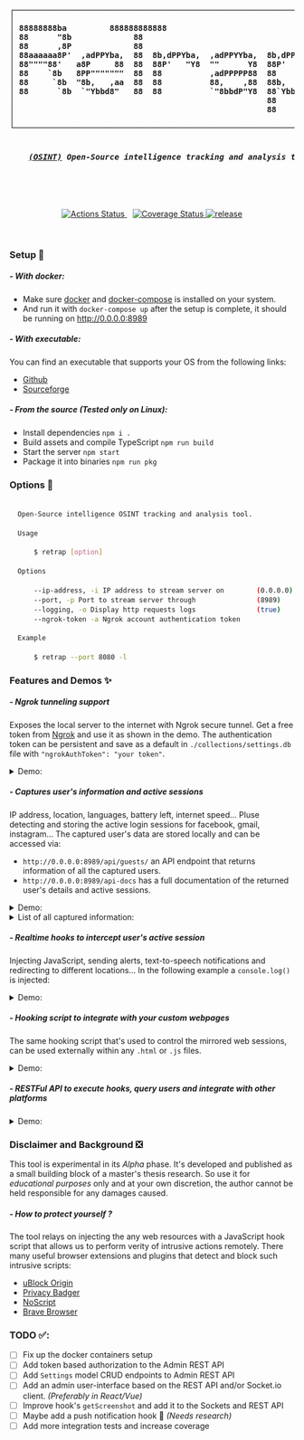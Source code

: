 <b>
<pre align='center'>
┌─────────────────────────────────────────────────────────────────┐
│                                                                 │
│ 88888888ba         888888888888                                 │
│ 88      "8b             88                                      │
│ 88      ,8P             88                                      │
│ 88aaaaaa8P'  ,adPPYba,  88  8b,dPPYba,  ,adPPYYba,  8b,dPPYba,  │
│ 88""""88'   a8P     88  88  88P'   "Y8  ""      Y8  88P'    "8a │
│ 88    `8b   8PP"""""""  88  88          ,adPPPPP88  88       d8 │
│ 88     `8b  "8b,   ,aa  88  88          88,    ,88  88b,   ,a8" │
│ 88      `8b  `"Ybbd8"   88  88          `"8bbdP"Y8  88`YbbdP"   │
│                                                     88          │
│                                                     88          │
│                                                                 │
└─────────────────────────────────────────────────────────────────┘
<h5>
    <i><a href='https://en.wikipedia.org/wiki/Open-source_intelligence'>(OSINT)</a></i> Open-Source intelligence tracking and analysis tool. Inspired by <a href='https://github.com/jofpin/trape'>Trape</a>.
</h5>
</pre>
</b>

<br />
<p align='center'>
    <a href='https://github.com/mrf345/retrap/actions' target='_blank' style='margin-right: 2%'>
        <img alt='Actions Status' src='https://github.com/mrf345/retrap/workflows/CI/badge.svg' />
    </a>
    <a href='https://coveralls.io/github/mrf345/retrap?branch=master'>
        <img src='https://coveralls.io/repos/github/mrf345/retrap/badge.svg?branch=master' alt='Coverage Status' />
    </a>
    <a href='https://github.com/mrf345/retrap/releases'>
        <img src='https://img.shields.io/github/v/release/mrf345/retrap.svg' alt='release'>
    </a>
</p>
<br />

### Setup 🧰
##### - With docker:
- Make sure [docker](https://www.docker.com/products/docker-desktop) and [docker-compose](https://docs.docker.com/compose/install/) is installed on your system.
- And run it with `docker-compose up` after the setup is complete, it should be running on http://0.0.0.0:8989

##### - With executable:
You can find an executable that supports your OS from the following links:

- [Github](https://github.com/mrf345/retrap/releases)
- [Sourceforge](https://sourceforge/retrap)

##### - From the source _(Tested only on Linux)_:
- Install dependencies `npm i .`
- Build assets and compile TypeScript `npm run build`
- Start the server `npm start`
- Package it into binaries `npm run pkg`


### Options 📖
```bash

  Open-Source intelligence OSINT tracking and analysis tool.

  Usage

      $ retrap [option]

  Options

      --ip-address, -i IP address to stream server on        (0.0.0.0)
      --port, -p Port to stream server through               (8989)
      --logging, -o Display http requests logs               (true)
      --ngrok-token -a Ngrok account authentication token

  Example

      $ retrap --port 8080 -l

```

### Features and Demos ✨
##### - Ngrok tunneling support
Exposes the local server to the internet with Ngrok secure tunnel. Get a free token from [Ngrok](https://ngrok.com/product) and use it as shown in the demo.
The authentication token can be persistent and save as a default in `./collections/settings.db` file with `"ngrokAuthToken": "your token"`.

<details>
    <summary> Demo: </summary>
    <img src='docs/ngrok_demo.gif' width='90%' >
</details>


##### - Captures user's information and active sessions
IP address, location, languages, battery left, internet speed... Pluse detecting and storing the active login sessions for facebook, gmail, instagram... 
The captured user's data are stored locally and can be accessed via:

- `http://0.0.0.0:8989/api/guests/` an API endpoint that returns information of all the captured users.
- `http://0.0.0.0:8989/api-docs` has a full documentation of the returned user's details and active sessions.

<details>
    <summary> Demo: </summary>
    <img src='docs/info_and_active_sessions.gif' width='90%' />
</details>

<details>
    <summary> List of all captured information: </summary>

    ```yaml
        Guest:
          type: object
          properties:
            ip:
              type: string
              description: guest's registered IP address
            online:
              type: boolean
              description: guest's current web session status
            sessionId:
              type: string
              description: guest's socket.io session's id
            os:
              type: string
              description: guest's detected operating system
            browser:
              type: string
              description: guest's detected web browser
            browserEngine:
              type: string
              description: guest's detected browser's engine
            cpuArch:
              type: string
              description: guest's detected CPU's architecture
            charging:
              type: boolean
              description: guest's detected battery charging status
            chargeLeft:
              type: string
              description: guest's detect battery charge left in percentage
            doNotTrack:
              type: string
              description: guest's browser "Do Not Track" status
            java:
              type: boolean
              description: guest's browser Java support
            flash:
              type: boolean
              description: guest's browser Flash support
            language:
              type: string
              description: guest's browser default language
            languages:
              type: array
              description: guest's browser supported languages
              items:
                type: string
            touch:
              type: boolean
              description: guest's device support for touchscreen
            usbDevices:
              type: array
              description: guest's connected USB devices
              items:
                type: string
            resolution:
              type: string
              description: guest's detected screen resolution
            posts:
              type: array
              description: logs of guest's performed POST requests
              items:
                $ref: '#/definitions/Post'
            logs:
              type: array
              description: logs of guest's perform GET requests
              items:
                type: string
            screenshots:
              type: array
              description: guest's captured screenshots in Base64 format
              items:
                type: string
            keyLogs:
              type: array
              description: guest's captured key logs
              items:
                $ref: '#/definitions/KeyLog'
            sessions:
              description: guest's social media and websites active sessions
              $ref: '#/definitions/Sessions'
            country:
              type: string
              description: guest's detected country
            countryCode:
              type: string
              description: guest's detected country-code
            regionName:
              type: string
              description: guest's detected region
            city:
              type: string
              description: guest's detected city
            zip:
              type: string
              description: guest's detected zip code
            lat:
              type: number
              description: guest's detected location latitude
            lon:
              type: number
              description: guest's detected location longitude
            timezone:
              type: string
              description: guest's detected timezone
            isp:
              type: string
              description: guest's detected internet service provider
            networkSpeed:
              description: guest's detected internet speed
              $ref: '#/definitions/NetworkSpeed'
    ```
</details>


##### - Realtime hooks to intercept user's active session
Injecting JavaScript, sending alerts, text-to-speech notifications and redirecting to different locations...
In the following example a `console.log()` is injected:

<details>
    <summary> Demo: </summary>
    <img src='docs/hooks_inject.gif' width='90%' />
</details>


##### - Hooking script to integrate with your custom webpages
The same hooking script that's used to control the mirrored web sessions, can be used externally within any `.html` or `.js` files.

<details>
    <summary> Demo: </summary>
    <img src='docs/hook_external_post.gif' width='90%' />
</details>


##### - RESTFul API to execute hooks, query users and integrate with other platforms

<details>
    <summary> Demo: </summary>
    <img src='docs/api.gif' width='90%' />
</details>


### Disclaimer and Background ❎
This tool is experimental in its *Alpha* phase. It's developed and published as a small building block of a master's thesis research.
So use it for *educational purposes* only and at your own discretion, the author cannot be held responsible for any damages caused.

##### - How to protect yourself ?
The tool relays on injecting the any web resources with a JavaScript hook script that allows us to perform verity of intrusive actions remotely.
There many useful browser extensions and plugins that detect and block such intrusive scripts:

- [uBlock Origin](https://github.com/gorhill/uBlock)
- [Privacy Badger](https://privacybadger.org/)
- [NoScript](https://noscript.net/)
- [Brave Browser](https://brave.com/)


### TODO ✅:
- [ ] Fix up the docker containers setup
- [ ] Add token based authorization to the Admin REST API
- [ ] Add `Settings` model CRUD endpoints to Admin REST API
- [ ] Add an admin user-interface based on the REST API and/or Socket.io client. _(Preferably in React/Vue)_
- [ ] Improve hook's `getScreenshot` and add it to the Sockets and REST API
- [ ] Maybe add a push notification hook 🤔 _(Needs research)_
- [ ] Add more integration tests and increase coverage
